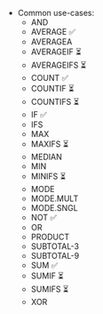 * Common use-cases:
  - AND
  - AVERAGE ✅
  - AVERAGEA
  - AVERAGEIF ⏳
  - AVERAGEIFS ⏳
  - COUNT ✅
  - COUNTIF ⏳
  - COUNTIFS ⏳
  - IF ✅
  - IFS
  - MAX
  - MAXIFS ⏳
  - MEDIAN
  - MIN
  - MINIFS ⏳
  - MODE
  - MODE.MULT
  - MODE.SNGL
  - NOT ✅
  - OR
  - PRODUCT
  - SUBTOTAL-3
  - SUBTOTAL-9
  - SUM ✅
  - SUMIF ⏳
  - SUMIFS ⏳
  - XOR
